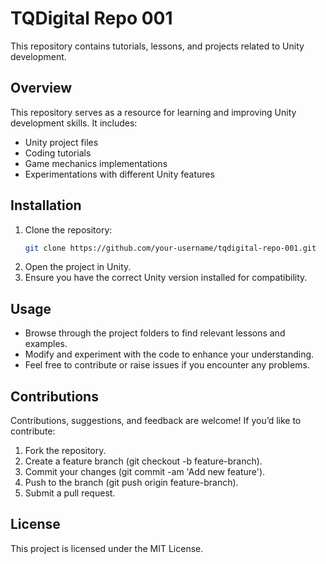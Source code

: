 # TQDigital Repo 001

This repository contains tutorials, lessons, and projects related to Unity development.

## Overview

This repository serves as a resource for learning and improving Unity development skills. It includes:
- Unity project files
- Coding tutorials
- Game mechanics implementations
- Experimentations with different Unity features

## Installation

1. Clone the repository:
   ```bash
   git clone https://github.com/your-username/tqdigital-repo-001.git
2. Open the project in Unity.
3. Ensure you have the correct Unity version installed for compatibility.

## Usage

- Browse through the project folders to find relevant lessons and examples.
- Modify and experiment with the code to enhance your understanding.
- Feel free to contribute or raise issues if you encounter any problems.

## Contributions

Contributions, suggestions, and feedback are welcome! If you’d like to contribute:

1. Fork the repository.
2. Create a feature branch (git checkout -b feature-branch).
3. Commit your changes (git commit -am 'Add new feature').
4. Push to the branch (git push origin feature-branch).
5. Submit a pull request.

## License

This project is licensed under the MIT License.
